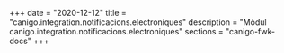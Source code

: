 +++
date        = "2020-12-12"
title       = "canigo.integration.notificacions.electroniques"
description = "Mòdul canigo.integration.notificacions.electroniques"
sections    = "canigo-fwk-docs"
+++